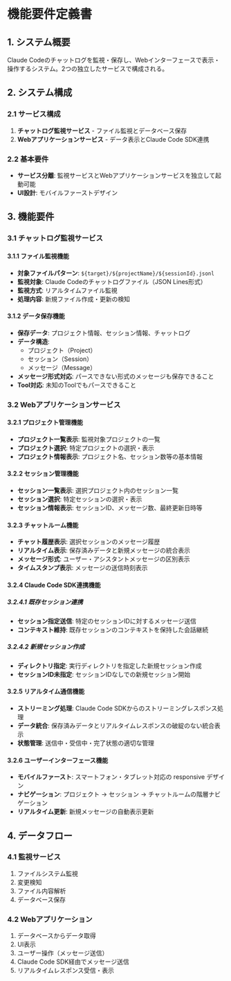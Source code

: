 # 機能要件定義書

## 1. システム概要

Claude Codeのチャットログを監視・保存し、Webインターフェースで表示・操作するシステム。2つの独立したサービスで構成される。

## 2. システム構成

### 2.1 サービス構成

1. **チャットログ監視サービス** - ファイル監視とデータベース保存
2. **Webアプリケーションサービス** - データ表示とClaude Code SDK連携

### 2.2 基本要件

- **サービス分離**: 監視サービスとWebアプリケーションサービスを独立して起動可能
- **UI設計**: モバイルファーストデザイン

## 3. 機能要件

### 3.1 チャットログ監視サービス

#### 3.1.1 ファイル監視機能

- **対象ファイルパターン**: `${target}/${projectName}/${sessionId}.jsonl`
- **監視対象**: Claude Codeのチャットログファイル（JSON Lines形式）
- **監視方式**: リアルタイムファイル監視
- **処理内容**: 新規ファイル作成・更新の検知

#### 3.1.2 データ保存機能

- **保存データ**: プロジェクト情報、セッション情報、チャットログ
- **データ構造**:
    - プロジェクト（Project）
    - セッション（Session）
    - メッセージ（Message）
- **メッセージ形式対応**: パースできない形式のメッセージも保存できること
- **Tool対応**: 未知のToolでもパースできること

### 3.2 Webアプリケーションサービス

#### 3.2.1 プロジェクト管理機能

- **プロジェクト一覧表示**: 監視対象プロジェクトの一覧
- **プロジェクト選択**: 特定プロジェクトの選択・表示
- **プロジェクト情報表示**: プロジェクト名、セッション数等の基本情報

#### 3.2.2 セッション管理機能

- **セッション一覧表示**: 選択プロジェクト内のセッション一覧
- **セッション選択**: 特定セッションの選択・表示
- **セッション情報表示**: セッションID、メッセージ数、最終更新日時等

#### 3.2.3 チャットルーム機能

- **チャット履歴表示**: 選択セッションのメッセージ履歴
- **リアルタイム表示**: 保存済みデータと新規メッセージの統合表示
- **メッセージ形式**: ユーザー・アシスタントメッセージの区別表示
- **タイムスタンプ表示**: メッセージの送信時刻表示

#### 3.2.4 Claude Code SDK連携機能

##### 3.2.4.1 既存セッション連携

- **セッション指定送信**: 特定のセッションIDに対するメッセージ送信
- **コンテキスト維持**: 既存セッションのコンテキストを保持した会話継続

##### 3.2.4.2 新規セッション作成

- **ディレクトリ指定**: 実行ディレクトリを指定した新規セッション作成
- **セッションID未指定**: セッションIDなしでの新規セッション開始

#### 3.2.5 リアルタイム通信機能

- **ストリーミング処理**: Claude Code SDKからのストリーミングレスポンス処理
- **データ統合**: 保存済みデータとリアルタイムレスポンスの破綻のない統合表示
- **状態管理**: 送信中・受信中・完了状態の適切な管理

#### 3.2.6 ユーザーインターフェース機能

- **モバイルファースト**: スマートフォン・タブレット対応の responsive デザイン
- **ナビゲーション**: プロジェクト → セッション → チャットルームの階層ナビゲーション
- **リアルタイム更新**: 新規メッセージの自動表示更新

## 4. データフロー

### 4.1 監視サービス

1. ファイルシステム監視
2. 変更検知
3. ファイル内容解析
4. データベース保存

### 4.2 Webアプリケーション

1. データベースからデータ取得
2. UI表示
3. ユーザー操作（メッセージ送信）
4. Claude Code SDK経由でメッセージ送信
5. リアルタイムレスポンス受信・表示
